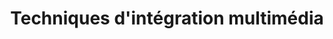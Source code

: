 ---
title: Techniques d'intégration multimédia
navItem: Portfolio
lang: fr
ref: tim-website
layout: none
where: Technique d'intégration multimédia (Cégep de Ste-Foy)
categories:
    - Site web
    - WordPress
    - Design
    - JavaScript
    - HTML+CSS
softwares:
    - Sketch
# permalink: /portfolio/site-web-tim/
# assetsLink: /assets/images/work/
description: Le projet final de ma technique était de faire une nouvelle version du site Web officiel de celle-ci. Le projet était individuel. Le tout est géré par _WordPress_ et le tout a pris près de 35 heures de travail acharné. Je suis plutôt fier d'avoir remporté le trophé d'or. Mon site fut le site officiel de la technique pendant 1 an.
buttons:
    - label: Aller sur le site Web
      url: https://timcsf.jeremygoulet.ca/
      target: external
published: true
---
